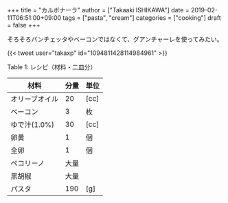 +++
title = "カルボナーラ"
author = ["Takaaki ISHIKAWA"]
date = 2019-02-11T06:51:00+09:00
tags = ["pasta", "cream"]
categories = ["cooking"]
draft = false
+++

そろそろパンチェッタやベーコンではなくて、グアンチャーレを使ってみたい。  

{{< tweet user="takaxp" id="1094811428114984961" >}}  

<div class="table-caption">
  <span class="table-number">Table 1</span>:
  レシピ（材料・二皿分）
</div>

| 材料      | 分量 | 単位 |
|---------|----|----|
| オリーブオイル | 20  | [cc] |
| ベーコン  | 3   | 枚   |
| ゆで汁(1.0%) | 30  | [cc] |
| 卵黄      | 1   | 個   |
| 全卵      | 1   | 個   |
| ペコリーノ | 大量 |      |
| 黒胡椒    | 大量 |      |
| パスタ    | 190 | [g]  |